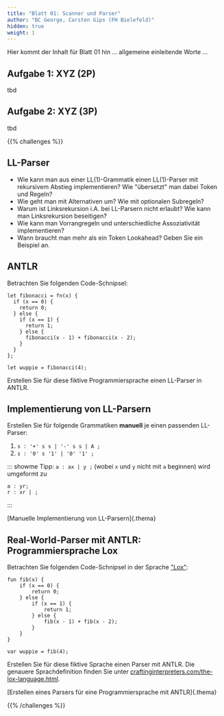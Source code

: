 ```yaml
---
title: "Blatt 01: Scanner und Parser"
author: "BC George, Carsten Gips (FH Bielefeld)"
hidden: true
weight: 1
---
```



Hier kommt der Inhalt für Blatt 01 hin ... allgemeine einleitende Worte ...

## Aufgabe 1: XYZ (2P)

tbd

## Aufgabe 2: XYZ (3P)

tbd



{{% challenges %}}
## LL-Parser

*   Wie kann man aus einer LL(1)-Grammatik einen LL(1)-Parser mit rekursivem
    Abstieg implementieren? Wie "übersetzt" man dabei Token und Regeln?
*   Wie geht man mit Alternativen um? Wie mit optionalen Subregeln?
*   Warum ist Linksrekursion i.A. bei LL-Parsern nicht erlaubt? Wie kann man
    Linksrekursion beseitigen?
*   Wie kann man Vorrangregeln und unterschiedliche Assoziativität implementieren?
*   Wann braucht man mehr als ein Token Lookahead? Geben Sie ein Beispiel an.


## ANTLR

Betrachten Sie folgenden Code-Schnipsel:

```
let fibonacci = fn(x) {
  if (x == 0) {
    return 0;
  } else {
    if (x == 1) {
      return 1;
    } else {
      fibonacci(x - 1) + fibonacci(x - 2);
    }
  }
};

let wuppie = fibonacci(4);
```

Erstellen Sie für diese fiktive Programmiersprache einen LL-Parser in ANTLR.


## Implementierung von LL-Parsern

<!-- XXX S. 68 Drachenbuch -->

Erstellen Sie für folgende Grammatiken **manuell** je einen passenden LL-Parser:

1.  `s : '+' s s | '-' s s | A ;`
2.  `s : '0' s '1' | '0' '1' ;`

::: showme
Tipp: `a : ax | y ;` (wobei `x` und `y` nicht mit `a` beginnen) wird umgeformt zu

```
a : yr;
r : xr | ;
```
:::

[Manuelle Implementierung von LL-Parsern]{.thema}


## Real-World-Parser mit ANTLR: Programmiersprache Lox

<!-- XXX Fibonacci aus Monkey übersetzt nach Lox -->

Betrachten Sie folgenden Code-Schnipsel in der Sprache
["Lox"](https://www.craftinginterpreters.com/the-lox-language.html):

```
fun fib(x) {
    if (x == 0) {
        return 0;
    } else {
        if (x == 1) {
            return 1;
        } else {
            fib(x - 1) + fib(x - 2);
        }
    }
}

var wuppie = fib(4);
```

Erstellen Sie für diese fiktive Sprache einen Parser mit ANTLR. Die genauere Sprachdefinition finden Sie unter
[craftinginterpreters.com/the-lox-language.html](https://www.craftinginterpreters.com/the-lox-language.html).

[Erstellen eines Parsers für eine Programmiersprache mit ANTLR]{.thema}

{{% /challenges %}}
